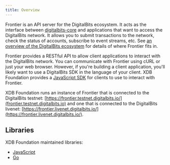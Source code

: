 ```yaml
---
title: Overview
---
```


Frontier is an API server for the DigitalBits ecosystem.  It acts as the interface between [digitalbits-core](https://github.com/xdbfoundation/DigitalBits) and applications that want to access the DigitalBits network. It allows you to submit transactions to the network, check the status of accounts, subscribe to event streams, etc. See [an overview of the DigitalBits ecosystem](https://developers.digitalbits.io/guides/get-started/index.html) for details of where Frontier fits in.

Frontier provides a RESTful API to allow client applications to interact with the DigitalBits network. You can communicate with Frontier using cURL or just your web browser. However, if you're building a client application, you'll likely want to use a DigitalBits SDK in the language of your client.
XDB Foundation provides a [JavaScript SDK](https://developers.digitalbits.io/js-digitalbits-sdk/reference/index.html) for clients to use to interact with Frontier.

XDB Foundation runs an instance of Frontier that is connected to the DigitalBits testnet: [https://frontier.testnet.digitalbits.io/](frontier.testnet.digitalbits.io) and one that is connected to the DigitalBits livenet:
[https://frontier.livenet.digitalbits.io/](https://frontier.livenet.digitalbits.io/).

## Libraries

XDB Foundation maintained libraries:

- [JavaScript](https://github.com/xdbfoundation/js-digitalbits-sdk)
- [Go](https://github.com/xdbfoundation/go/tree/master/clients/frontierclient)

